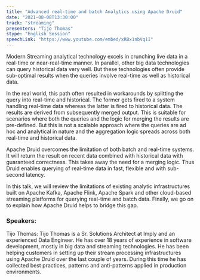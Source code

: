 ```yaml
---
title: "Advanced real-time and batch Analytics using Apache Druid"
date: "2021-08-08T13:30:00" 
track: "streaming"
presenters: "Tijo Thomas"
stype: "English Session"
speechLink: "https://www.youtube.com/embed/xRBx1nbVq1I"
---
```

Modern Streaming analytical technology excels in crunching live data in a real-time or near-real-time manner. In parallel, other big data technologies can query historical data very well. But these technologies often provide sub-optimal results when the queries involve real-time as well as historical data. 
 

 In the real world, this path often resulted in workarounds by splitting the query into real-time and historical. The former gets fired to a system handling real-time data whereas the latter is fired to historical data. The results are derived from subsequently merged output. This is suitable for scenarios where both the queries and the logic for merging the results are pre-defined. But this is not a scalable approach where the queries are ad hoc and analytical in nature and the aggregation logic spreads across both real-time and historical data. 
 

 Apache Druid overcomes the limitation of both batch and real-time systems. It will return the result on recent data combined with historical data with guaranteed correctness. This takes away the need for a merging logic. Thus Druid enables querying of real-time data in fast, flexible and with sub-second latency.
 

 In this talk, we will review the limitations of existing analytic infrastructures built on Apache Kafka, Apache Flink, Apache Spark and other cloud-based streaming platforms for querying real-time and batch data. Finally, we go on to explain how Apache Druid helps to bridge this gap.
 ### Speakers: 
 Tijo Thomas: Tijo Thomas is a Sr. Solutions Architect at Imply and an experienced Data Engineer. He has over 18 years of experience in software development, mostly in big data and streaming technologies. He has been helping customers in setting up their stream processing infrastructures using Apache Druid over the last couple of years. During this time he has collected best practices,  patterns and anti-patterns applied in production environments.
